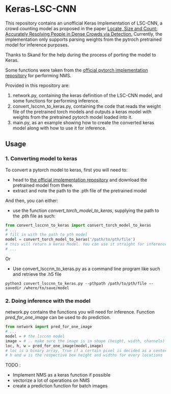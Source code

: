 # Keras-LSC-CNN

This repository contains an unofficial Keras Implementation of LSC-CNN, a crowd counting model as proposed in the paper [Locate, Size and Count: Accurately Resolving People in Dense Crowds via Detection.](https://arxiv.org/abs/1906.07538) Currently, the implementation only supports parsing weights from the pytroch pretrained model for inference purposes.

Thanks to Skand for the help during the process of porting the model to Keras.

Some functions were taken from the [official pytorch implementation repository](https://github.com/val-iisc/lsc-cnn) for performing NMS.

Provided in this repository are:
1. network.py, containing the keras definition of the LSC-CNN model, and some functions for performing inference.
2. convert_lsccnn_to_keras.py, containing the code that reads the weight file of the pretrained torch models and outputs a keras model with weights from the pretrained pytorch model loaded into it.
3. main.py, as an example showing how to create the converted keras model along with how to use it for inference.

## Usage

### 1. Converting model to keras
To convert a pytorch model to keras, first you will need to: 
- head to [the official implementation repository](https://github.com/val-iisc/lsc-cnn) and download the pretrained model from there.
- extract and note the path to the .pth file of the pretrained model

And then, you can either:
- use the function *convert_torch_model_to_keras*, supplying the path to the .pth file as such:
```py
from convert_lsccnn_to_keras import convert_torch_model_to_keras
# ...
# fill in with the path to pth model
model = convert_torch_model_to_keras('/path/to/pth/file')
# this will return a keras Model. You can use it straight for inference or just save it for later
# ...
```
Or 
- Use convert_lsccnn_to_keras.py as a command line program like such and retrieve the .h5 file
```
python3 convert_lsccnn_to_keras.py --pthpath /path/to/pth/file --savedir /where/to/save/model
```

### 2. Doing inference with the model

network.py contains the functions you will need for inference. Function *pred_for_one_image* can be used to do prediction.
```py
from network import pred_for_one_image
# ...
model = # the lsccnn model
image = # .. make sure the image is in shape (height, width, channels) and is in RGB format
loc, h, w = pred_for_one_image(model,image)
# loc is a binary array, True if a certain pixel is decided as a center for a detected head
# h and w is the respective box height and widths for every locations
```

TODO :
- Implement NMS as a keras function if possible
- vectorize a lot of operations on NMS 
- create a prediction function for batch images
